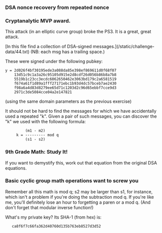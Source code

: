 ### DSA nonce recovery from repeated nonce

### Cryptanalytic MVP award.

This attack (in an elliptic curve group) broke the PS3. It is a great, great
attack.

[In this file find a collection of DSA-signed messages.](/static/challenge-
data/44.txt) (NB: each msg has a trailing space.)

These were signed under the following pubkey:

    
    
    y = 2d026f4bf30195ede3a088da85e398ef869611d0f68f07
        13d51c9c1a3a26c95105d915e2d8cdf26d056b86b8a7b8
        5519b1c23cc3ecdc6062650462e3063bd179c2a6581519
        f674a61f1d89a1fff27171ebc1b93d4dc57bceb7ae2430
        f98a6a4d83d8279ee65d71c1203d2c96d65ebbf7cce9d3
        2971c3de5084cce04a2e147821

(using the same domain parameters as the previous exercise)

It should not be hard to find the messages for which we have accidentally used
a repeated "k". Given a pair of such messages, you can discover the "k" we
used with the following formula:

    
    
             (m1 - m2)
         k = --------- mod q
             (s1 - s2)

### 9th Grade Math: Study It!

If you want to demystify this, work out that equation from the original DSA
equations.

### Basic cyclic group math operations want to screw you

Remember all this math is mod q; s2 may be larger than s1, for instance, which
isn't a problem if you're doing the subtraction mod q. If you're like me,
you'll definitely lose an hour to forgetting a paren or a mod q. (And don't
forget that modular inverse function!)

What's my private key? Its SHA-1 (from hex) is:

    
    
       ca8f6f7c66fa362d40760d135b763eb8527d3d52
